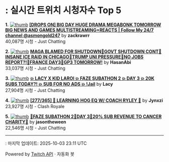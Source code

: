 # : 실시간 트위치 시청자수 Top 5

**1.** [![thumb](https://static-cdn.jtvnw.net/previews-ttv/live_user_zackrawrr-320x180.jpg)](https://twitch.tv/zackrawrr)
**[[DROPS ON] BIG DAY HUGE DRAMA MEGABONK TOMORROW BIG NEWS AND GAMES MULTISTREAMING+REACTS | Follow My 24/7 channel @asmongold247](https://twitch.tv/zackrawrr)** by **zackrawrr**<br>40,087명 시청  - Just Chatting

**2.** [![thumb](https://static-cdn.jtvnw.net/previews-ttv/live_user_hasanabi-320x180.jpg)](https://twitch.tv/HasanAbi)
**[MAGA BLAMED FOR SHUTDOWN🚨GOVT SHUTDOWN CONT🚨INSANE ICE RAID IN CHICAGO🚨TRUMP UNI PRESSURE🚨NO JOBS REPORT?!🚨FRANCE DAY3🚨GP3 TOMORROW!](https://twitch.tv/HasanAbi)** by **HasanAbi**<br>33,037명 시청  - Just Chatting

**3.** [![thumb](https://static-cdn.jtvnw.net/previews-ttv/live_user_lacy-320x180.jpg)](https://twitch.tv/Lacy)
**[💥 LACY X KID LAROI 💥 FAZE SUBATHON 2 💥 DAY 3 💥 20K SUBS TODAY?! 💥 SUB FOR NO ADS 💥 !Jail](https://twitch.tv/Lacy)** by **Lacy**<br>27,904명 시청  - Just Chatting

**4.** [![thumb](https://static-cdn.jtvnw.net/previews-ttv/live_user_jynxzi-320x180.jpg)](https://twitch.tv/Jynxzi)
**[[277/365] 🔴 LEARNING HOG EQ W/ COACH RYLEY 🔴](https://twitch.tv/Jynxzi)** by **Jynxzi**<br>23,927명 시청  - Clash Royale

**5.** [![thumb](https://static-cdn.jtvnw.net/previews-ttv/live_user_jasontheween-320x180.jpg)](https://twitch.tv/jasontheween)
**[🔴FAZE SUBATHON 2🔴DAY 3🔴20% SUB REVENUE TO CANCER CHARITY🔴](https://twitch.tv/jasontheween)** by **jasontheween**<br>22,546명 시청  - Just Chatting


---
: 마지막 업데이트: 2025-10-03 23:11 UTC

Powered by [Twitch API](https://dev.twitch.tv/docs/api/reference) · 자동화 봇